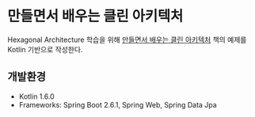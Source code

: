 # 만들면서 배우는 클린 아키텍처

Hexagonal Architecture 학습을 위해 [만들면서 배우는 클린 아키텍처](http://www.yes24.com/Product/Goods/105138479) 책의 예제를 Kotlin 기반으로 작성한다.

## 개발환경

- Kotlin 1.6.0
- Frameworks: Spring Boot 2.6.1, Spring Web, Spring Data Jpa
